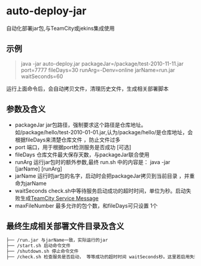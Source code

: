 # auto-deploy-jar
自动化部署jar包,与TeamCity或jekins集成使用

## 示例
> java -jar auto-deploy.jar packageJar=/package/test-2010-11-11.jar port=7777 fileDays=30 runArg=-Denv=online jarName=run.jar waitSeconds=60

运行上面命令后，会自动拷贝文件，清理历史文件，生成相关部署脚本

## 参数及含义
- packageJar jar包路径，强制要求这个路径是仓库地址。如/package/hello/test-2010-01-01.jar,认为/package/hello/是仓库地址，会根据fileDays来清楚仓库文件 ，防止文件过多
- port 端口，用于根据port检测服务是否成功 [可选]
- fileDays 仓库文件最大保存天数，与packageJar联合使用
- runArg 运行jar包时的额外参数,最终 run.sh 中的内容是： java -jar [jarName] [runArg]
- jarName 运行时jar包的名字，启动时会把packageJar拷贝到当前目录 ，并重命为jarName
- waitSeconds check.sh中等待服务启动成功的超时时间，单位为秒。启动失败生成[TeamCity Service Message](https://confluence.jetbrains.com/display/TCD9/Build+Script+Interaction+with+TeamCity?&_ga=2.40264418.1506726782.1573278037-1889108018.1569807688#BuildScriptInteractionwithTeamCity-reportingMessagesForBuildLogReportingMessagesForBuildLog)
- maxFileNumber 最多允许的包个数，和fileDays可只设置 1个

## 最终生成相关部署文件目录及含义

```bash
├── /run.jar 与jarName一致，实际运行的jar
├── /start.sh 启动命令文件
├── /shutdown.sh 停止命令文件
├── /check.sh 检查服务是否启动， 等等成功的超时时间 waitSeconds秒。这里若启用失败会生成TeamCity 的失败Message. 
 
```
